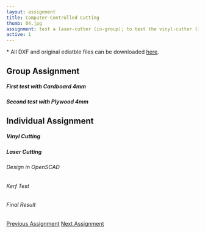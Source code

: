 ```yaml
---
layout: assignment
title: Computer-Controlled Cutting
thumb: 04.jpg
assignment: test a laser-cutter (in-group); to test the vinyl-cutter (individual); to design and to laser-cut a parametric construction kit (individual). 
active: 1
---
```

<p class="font-italic font-weight-bold">* All DXF and original ediatble files can be downloaded <a href="https://gitlab.fabcloud.org/academany/fabacademy/2020/labs/barcelona/students/tue-ngo/tree/master/assets/img/cut">here</a>.</p>

<h2>Group Assignment</h2>
<h5>First test with Cardboard 4mm</h5>
<p></p>
<h5>Second test with Plywood 4mm</h5>
<p></p>

<h2>Individual Assignment</h2>
<h5>Vinyl Cutting</h5>
<p></p>
<h5>Laser Cutting</h5>
<h6>Design in OpenSCAD</h6>
<p></p>
<h6>Kerf Test</h6>
<p></p>
<h6>Final Result</h6>
<p></p>

<div class="container w-100 text-center py-4">
<a class="btn m-2" href="http://academany.fabcloud.io/fabacademy/2020/labs/barcelona/students/tue-ngo/assignments/week-01-2-project-management.html">Previous Assignment</a>
<a class="btn btn-inactive m-2" href="#">Next Assignment</a>
</div>